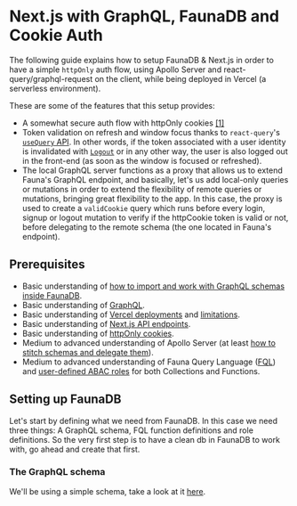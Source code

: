 # Next.js with GraphQL, FaunaDB and Cookie Auth

The following guide explains how to setup FaunaDB & Next.js in order to have a simple `httpOnly` auth flow, using Apollo Server and react-query/graphql-request on the client, while being deployed in Vercel (a serverless environment).

These are some of the features that this setup provides:

- A somewhat secure auth flow with httpOnly cookies [[1]](https://developer.mozilla.org/en-US/docs/Web/HTTP/Cookies#Security)
- Token validation on refresh and window focus thanks to `react-query`'s [`useQuery` API](https://github.com/tannerlinsley/react-query#useQuery). In other words, if the token associated with a user identity is invalidated with [`Logout`](https://docs.fauna.com/fauna/current/api/fql/functions/logout) or in any other way, the user is also logged out in the front-end (as soon as the window is focused or refreshed).
- The local GraphQL server functions as a proxy that allows us to extend Fauna's GraphQL endpoint, and basically, let's us add local-only queries or mutations in order to extend the flexibility of remote queries or mutations, bringing great flexibility to the app. In this case, the proxy is used to create a `validCookie` query which runs before every login, signup or logout mutation to verify if the httpCookie token is valid or not, before delegating to the remote schema (the one located in Fauna's endpoint).

## Prerequisites

- Basic understanding of [how to import and work with GraphQL schemas inside FaunaDB](https://docs.fauna.com/fauna/current/start/graphql).
- Basic understanding of [GraphQL](https://www.apollographql.com/docs/apollo-server/schema/schema/).
- Basic understanding of [Vercel deployments](https://vercel.com/docs/v2/serverless-functions/introduction) and [limitations](https://vercel.com/docs/v2/platform/limits).
- Basic understanding of [Next.js API endpoints](https://nextjs.org/docs/api-routes/introduction).
- Basic understanding of [httpOnly cookies](https://developer.mozilla.org/en-US/docs/Web/HTTP/Cookies).
- Medium to advanced understanding of Apollo Server (at least [how to stitch schemas and delegate them](https://www.apollographql.com/docs/apollo-server/features/schema-stitching/)).
- Medium to advanced understanding of Fauna Query Language ([FQL](https://docs.fauna.com/fauna/current/api/fql/)) and [user-defined ABAC roles](https://docs.fauna.com/fauna/current/security/roles) for both Collections and Functions.

## Setting up FaunaDB

Let's start by defining what we need from FaunaDB. In this case we need three things: A GraphQL schema, FQL function definitions and role definitions. So the very first step is to have a clean db in FaunaDB to work with, go ahead and create that first.

### The GraphQL schema

We'll be using a simple schema, take a look at it [here](/lib/graphql/faunadbSchema.fql).
